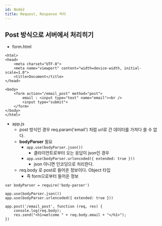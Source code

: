 ```yaml
---
id: Node2
title: Request, Response 처리
---
```


## Post 방식으로 서버에서 처리히기
* form.html
```
<html>
<head>
    <meta charset="UTF-8">
    <meta name="viewport" content="width=device-width, initial-scale=1.0">
    <title>Document</title>
</head>

<body>
    <form action="/email_post" method="post">
        email : <input type="text" name="email"><br />
        <input type="submit">
    </form>
</body>
</html>
```

* app.js
    - post 방식인 경우 req.param('email') 처럼 url로 간 데이터를 가져다 쓸 수 없다.
    - **bodyParser** 필요
        - ```app.use(bodyParser.json())```
            - 클라이언트로부터 오는 응답이 json인 경우
        - ```app.use(bodyParser.urlencoded({ extended: true }))```
            - json 아니면 인코딩으로 처리한다.
    - req.body 로 post로 들어온 정보이다. Object 타입 
        - 즉 form으로부터 들어온 정보
```
var bodyParser = require('body-parser')

app.use(bodyParser.json())
app.use(bodyParser.urlencoded({ extended: true }))

app.post('/email_post', function (req, res) {
    console.log(req.body);
    res.send("<h1>welcome " + req.body.email + "</h1>");
})
```

